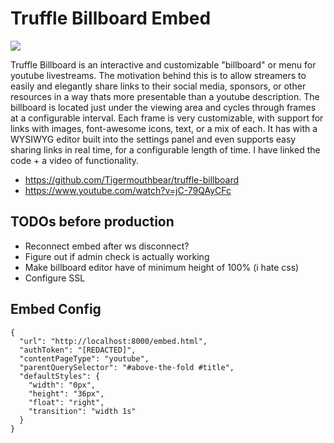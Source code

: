 # Truffle Billboard Embed
![](https://i.tigr.dev/lg4nsy72.png)

Truffle Billboard is an interactive and customizable "billboard" or menu for youtube livestreams. The motivation behind this is to allow streamers to easily and elegantly share links to their social media, sponsors, or other resources in a way thats more presentable than a youtube description. The billboard is located just under the viewing area and cycles through frames at a configurable interval. Each frame is very customizable, with support for links with images, font-awesome icons, text, or a mix of each. It has with a WYSIWYG editor built into the settings panel and even supports easy sharing links in real time, for a configurable length of time. I have linked the code + a video of functionality.

- https://github.com/Tigermouthbear/truffle-billboard
- https://www.youtube.com/watch?v=jC-79QAyCFc

## TODOs before production
- Reconnect embed after ws disconnect?
- Figure out if admin check is actually working
- Make billboard editor have of minimum height of 100% (i hate css)
- Configure SSL

## Embed Config
```
{
  "url": "http://localhost:8000/embed.html",
  "authToken": "[REDACTED]",
  "contentPageType": "youtube",
  "parentQuerySelector": "#above-the-fold #title",
  "defaultStyles": {
    "width": "0px",
    "height": "36px",
    "float": "right",
    "transition": "width 1s"
  }
}
```

